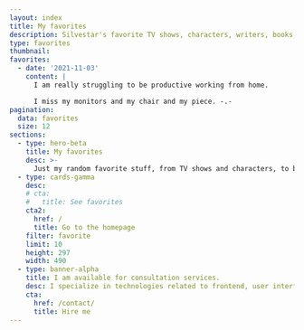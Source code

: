```yaml
---
layout: index
title: My favorites
description: Silvestar's favorite TV shows, characters, writers, books, bands, artists, and more.
type: favorites
thumbnail:
favorites:
  - date: '2021-11-03'
    content: |
      I am really struggling to be productive working from home.

      I miss my monitors and my chair and my piece. -.-
pagination:
  data: favorites
  size: 12
sections:
  - type: hero-beta
    title: My favorites
    desc: >-
      Just my random favorite stuff, from TV shows and characters, to bands and artists.
  - type: cards-gamma
    desc:
    # cta:
    #   title: See favorites
    cta2:
      href: /
      title: Go to the homepage
    filter: favorite
    limit: 10
    height: 297
    width: 490
  - type: banner-alpha
    title: I am available for consultation services.
    desc: I specialize in technologies related to frontend, user interface, and website development.
    cta:
      href: /contact/
      title: Hire me
---
```

